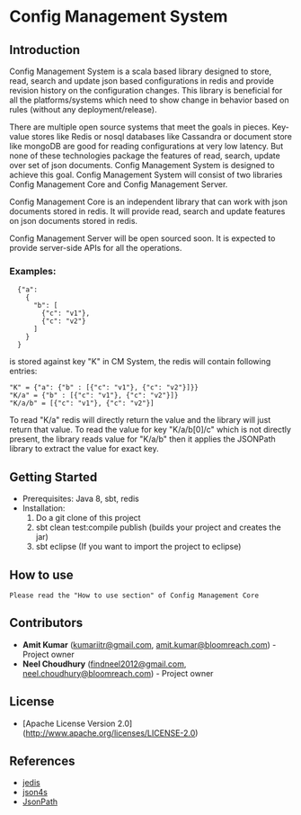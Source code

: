 # Config Management System

## Introduction
Config Management System is a scala based library designed to store, read, search and update json based configurations in redis
and provide revision history on the configuration changes. This library is beneficial for all the platforms/systems which need to 
show change in behavior based on rules (without any deployment/release). 

There are multiple open source systems that meet the goals in pieces. Key-value stores like Redis or nosql databases like Cassandra 
or document store like mongoDB are good for reading configurations at very low latency. But none of these technologies package the 
features of read, search, update over set of json documents. Config Management System is designed to achieve this goal.
Config Management System will consist of two libraries Config Management Core and Config Management Server.

Config Management Core is an independent library that can work with json documents stored in redis. It will
provide read, search and update features on json documents stored in redis.

Config Management Server will be open sourced soon. It is expected to provide server-side APIs for all the operations.
 
### Examples:
```
  {"a": 
    {
      "b": [
        {"c": "v1"}, 
        {"c": "v2"}
      ]  
    }
  }
```
 
is stored against key "K" in CM System, the redis will contain following entries:
```
"K" = {"a": {"b" : [{"c": "v1"}, {"c": "v2"}]}}
"K/a" = {"b" : [{"c": "v1"}, {"c": "v2"}]}
"K/a/b" = [{"c": "v1"}, {"c": "v2"}]
```

To read "K/a" redis will directly return the value and the library will just return  that value. 
To read the value for key "K/a/b[0]/c" which is not directly present, the library reads value for "K/a/b" 
then it applies the JSONPath library to extract the value for exact key.

## Getting Started

  * Prerequisites: Java 8, sbt, redis
  * Installation: 
    1. Do a git clone of this project
    2. sbt clean test:compile publish (builds your project and creates the jar)
    4. sbt eclipse (If you want to import the project to eclipse)
    
## How to use
    Please read the "How to use section" of Config Management Core

## Contributors

* **Amit Kumar** (kumariitr@gmail.com, amit.kumar@bloomreach.com) - Project owner
* **Neel Choudhury** (findneel2012@gmail.com, neel.choudhury@bloomreach.com) - Project owner
 
## License 
  * [Apache License Version 2.0] (http://www.apache.org/licenses/LICENSE-2.0)
  
## References
  * [jedis](https://github.com/xetorthio/jedis)
  * [json4s](https://github.com/json4s/json4s)
  * [JsonPath](https://github.com/jayway/JsonPath)
